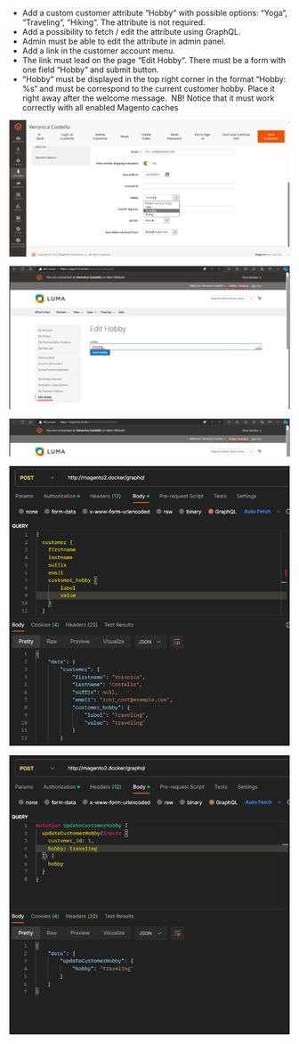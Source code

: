 - Add a custom customer attribute “Hobby“ with possible options: “Yoga“, “Traveling“, “Hiking“. The attribute is not required.
- Add a possibility to fetch / edit the attribute using GraphQL.
- Admin must be able to edit the attribute in admin panel.
- Add a link in the customer account menu.
- The link must lead on the page “Edit Hobby“. There must be a form with one field “Hobby“ and submit button.
- “Hobby“ must be displayed in the top right corner in the format “Hobby: %s“ and must be correspond to the current customer hobby. Place it right away after the welcome message. 
NB! Notice that it must work correctly with all enabled Magento caches

![](\Images\3.png)

![](\Images\5.png)

![](\Images\4.png)

![](\Images\1.png)

![](\Images\2.png)
